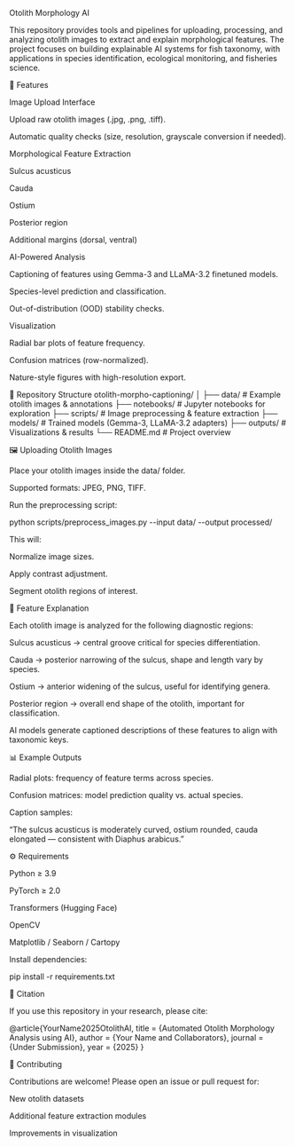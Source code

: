 Otolith Morphology AI

This repository provides tools and pipelines for uploading, processing, and analyzing otolith images to extract and explain morphological features. The project focuses on building explainable AI systems for fish taxonomy, with applications in species identification, ecological monitoring, and fisheries science.

🚀 Features

Image Upload Interface

Upload raw otolith images (.jpg, .png, .tiff).

Automatic quality checks (size, resolution, grayscale conversion if needed).

Morphological Feature Extraction

Sulcus acusticus

Cauda

Ostium

Posterior region

Additional margins (dorsal, ventral)

AI-Powered Analysis

Captioning of features using Gemma-3 and LLaMA-3.2 finetuned models.

Species-level prediction and classification.

Out-of-distribution (OOD) stability checks.

Visualization

Radial bar plots of feature frequency.

Confusion matrices (row-normalized).

Nature-style figures with high-resolution export.

📂 Repository Structure
otolith-morpho-captioning/
│
├── data/                 # Example otolith images & annotations
├── notebooks/            # Jupyter notebooks for exploration
├── scripts/              # Image preprocessing & feature extraction
├── models/               # Trained models (Gemma-3, LLaMA-3.2 adapters)
├── outputs/              # Visualizations & results
└── README.md             # Project overview

🖼️ Uploading Otolith Images

Place your otolith images inside the data/ folder.

Supported formats: JPEG, PNG, TIFF.

Run the preprocessing script:

python scripts/preprocess_images.py --input data/ --output processed/


This will:

Normalize image sizes.

Apply contrast adjustment.

Segment otolith regions of interest.

🔬 Feature Explanation

Each otolith image is analyzed for the following diagnostic regions:

Sulcus acusticus → central groove critical for species differentiation.

Cauda → posterior narrowing of the sulcus, shape and length vary by species.

Ostium → anterior widening of the sulcus, useful for identifying genera.

Posterior region → overall end shape of the otolith, important for classification.

AI models generate captioned descriptions of these features to align with taxonomic keys.

📊 Example Outputs

Radial plots: frequency of feature terms across species.

Confusion matrices: model prediction quality vs. actual species.

Caption samples:

“The sulcus acusticus is moderately curved, ostium rounded, cauda elongated — consistent with Diaphus arabicus.”

⚙️ Requirements

Python ≥ 3.9

PyTorch ≥ 2.0

Transformers (Hugging Face)

OpenCV

Matplotlib / Seaborn / Cartopy

Install dependencies:

pip install -r requirements.txt

📖 Citation

If you use this repository in your research, please cite:

@article{YourName2025OtolithAI,
  title   = {Automated Otolith Morphology Analysis using AI},
  author  = {Your Name and Collaborators},
  journal = {Under Submission},
  year    = {2025}
}

🤝 Contributing

Contributions are welcome! Please open an issue or pull request for:

New otolith datasets

Additional feature extraction modules

Improvements in visualization

